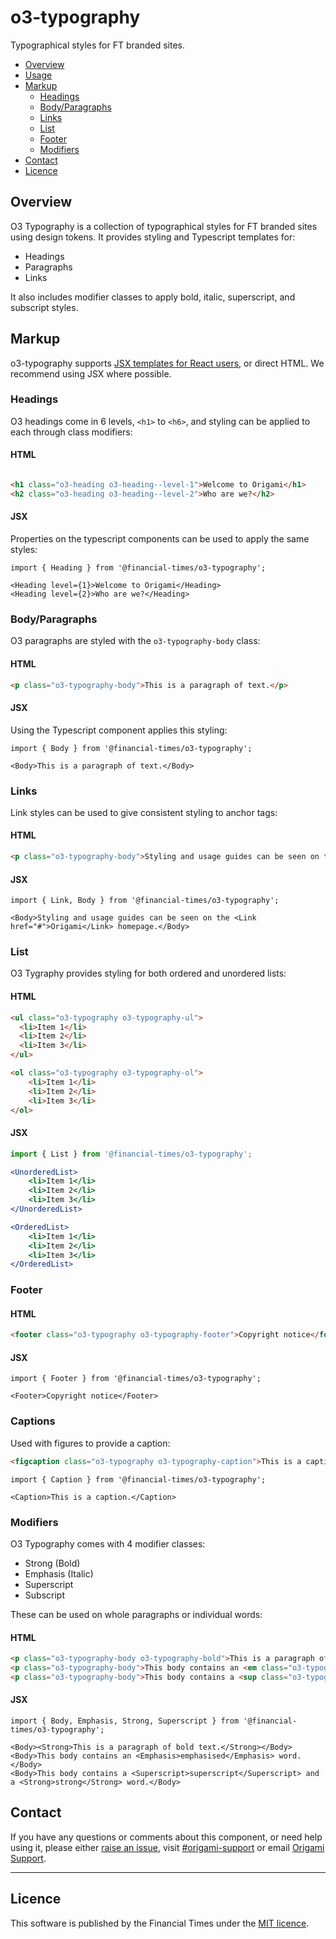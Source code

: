 # o3-typography

Typographical styles for FT branded sites.

- [Overview](#overview)
- [Usage](#usage)
- [Markup](#markup)
  - [Headings](#headings)
  - [Body/Paragraphs](#bodyparagraphs)
  - [Links](#links)
  - [List](#list)
  - [Footer](#footer)
  - [Modifiers](#modifiers)
- [Contact](#contact)
- [Licence](#licence)

## Overview
O3 Typography is a collection of typographical styles for FT branded sites using design tokens. It provides styling and Typescript templates for:

* Headings
* Paragraphs
* Links

It also includes modifier classes to apply bold, italic, superscript, and subscript styles.

## Markup

o3-typography supports [JSX templates for React users](#jsx), or direct HTML. We recommend using JSX where possible.

### Headings

O3 headings come in 6 levels, `<h1>` to `<h6>`, and styling can be applied to each through class modifiers:

#### HTML
```html

<h1 class="o3-heading o3-heading--level-1">Welcome to Origami</h1>
<h2 class="o3-heading o3-heading--level-2">Who are we?</h2>
```

#### JSX
Properties on the typescript components can be used to apply the same styles:

```tsx
import { Heading } from '@financial-times/o3-typography';

<Heading level={1}>Welcome to Origami</Heading>
<Heading level={2}>Who are we?</Heading>
```

### Body/Paragraphs

O3 paragraphs are styled with the `o3-typography-body` class:

#### HTML
```html
<p class="o3-typography-body">This is a paragraph of text.</p>
```

#### JSX
Using the Typescript component applies this styling:

```tsx
import { Body } from '@financial-times/o3-typography';

<Body>This is a paragraph of text.</Body>
```

### Links

Link styles can be used to give consistent styling to anchor tags:

#### HTML
```html
<p class="o3-typography-body">Styling and usage guides can be seen on the <a href="#" class="o3-typography-link">Origami</a> homepage.</p>
```
#### JSX
```tsx
import { Link, Body } from '@financial-times/o3-typography';

<Body>Styling and usage guides can be seen on the <Link href="#">Origami</Link> homepage.</Body>
```

### List

O3 Tygraphy provides styling for both ordered and unordered lists:

#### HTML
```html
<ul class="o3-typography o3-typography-ul">
  <li>Item 1</li>
  <li>Item 2</li>
  <li>Item 3</li>
</ul>

<ol class="o3-typography o3-typography-ol">
	<li>Item 1</li>
	<li>Item 2</li>
	<li>Item 3</li>
</ol>
```

#### JSX
```jsx
import { List } from '@financial-times/o3-typography';

<UnorderedList>
	<li>Item 1</li>
	<li>Item 2</li>
	<li>Item 3</li>
</UnorderedList>

<OrderedList>
	<li>Item 1</li>
	<li>Item 2</li>
	<li>Item 3</li>
</OrderedList>
```
### Footer

#### HTML
```html
<footer class="o3-typography o3-typography-footer">Copyright notice</footer>
```
#### JSX
```tsx
import { Footer } from '@financial-times/o3-typography';

<Footer>Copyright notice</Footer>
```

### Captions

Used with figures to provide a caption:

```html
<figcaption class="o3-typography o3-typography-caption">This is a caption.</figcaption>
```

```tsx
import { Caption } from '@financial-times/o3-typography';

<Caption>This is a caption.</Caption>
```

### Modifiers

O3 Typography comes with 4 modifier classes:
* Strong (Bold)
* Emphasis (Italic)
* Superscript
* Subscript

These can be used on whole paragraphs or individual words:

#### HTML
```html
<p class="o3-typography-body o3-typography-bold">This is a paragraph of bold text.</p>
<p class="o3-typography-body">This body contains an <em class="o3-typography-italic">emphasised</em> word.</p>
<p class="o3-typography-body">This body contains a <sup class="o3-typography-superscript">superscript</sup> and a <strong class="o3-typography-bold">strong</strong> word.</p>
```

#### JSX
```tsx
import { Body, Emphasis, Strong, Superscript } from '@financial-times/o3-typography';

<Body><Strong>This is a paragraph of bold text.</Strong></Body>
<Body>This body contains an <Emphasis>emphasised</Emphasis> word.</Body>
<Body>This body contains a <Superscript>superscript</Superscript> and a <Strong>strong</Strong> word.</Body>
```

## Contact

If you have any questions or comments about this component, or need help using it, please either [raise an issue](https://github.com/Financial-Times/o3-typography/issues), visit [#origami-support](https://financialtimes.slack.com/messages/origami-support/) or email [Origami Support](mailto:origami-support@ft.com).

---

## Licence

This software is published by the Financial Times under the [MIT licence](http://opensource.org/licenses/MIT).
